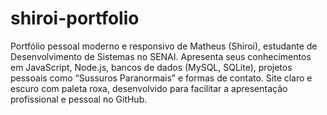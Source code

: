 # shiroi-portfolio
Portfólio pessoal moderno e responsivo de Matheus (Shiroi), estudante de Desenvolvimento de Sistemas no SENAI. Apresenta seus conhecimentos em JavaScript, Node.js, bancos de dados (MySQL, SQLite), projetos pessoais como “Sussuros Paranormais” e formas de contato. Site claro e escuro com paleta roxa, desenvolvido para facilitar a apresentação profissional e pessoal no GitHub.
